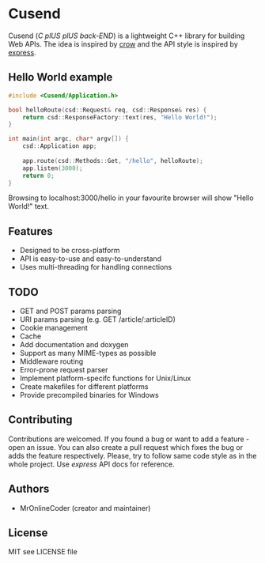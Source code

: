 # Cusend

Cusend (*C plUS plUS back-END*) is a lightweight C++ library for building Web APIs. The idea is inspired by [crow](https://github.com/ipkn/crow) and the API style is inspired by [express](https://github.com/expressjs/express).

## Hello World example
```cpp
#include <Cusend/Application.h>

bool helloRoute(csd::Request& req, csd::Response& res) {
	return csd::ResponseFactory::text(res, "Hello World!");
}

int main(int argc, char* argv[]) {
	csd::Application app;
	
	app.route(csd::Methods::Get, "/hello", helloRoute);
	app.listen(3000);
	return 0;
}
```

Browsing to localhost:3000/hello in your favourite browser will show "Hello World!" text.

## Features
* Designed to be cross-platform
* API is easy-to-use and easy-to-understand
* Uses multi-threading for handling connections

## TODO
* GET and POST params parsing
* URI params parsing (e.g. GET /article/:articleID)
* Cookie management
* Cache
* Add documentation and doxygen
* Support as many MIME-types as possible
* Middleware routing
* Error-prone request parser
* Implement platform-specifc functions for Unix/Linux
* Create makefiles for different platforms
* Provide precompiled binaries for Windows

## Contributing
Contributions are welcomed. If you found a bug or want to add a feature - open an issue. You can also create a pull request which fixes the bug or adds the feature respectively. Please, try to follow same code style as in the whole project. Use *express* API docs for reference.

## Authors
* MrOnlineCoder (creator and maintainer)

## License
MIT
see LICENSE file